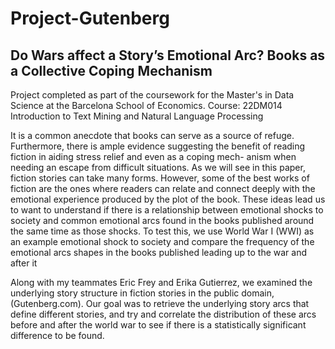 # Project-Gutenberg
## Do Wars affect a Story’s Emotional Arc? Books as a Collective Coping Mechanism
Project completed as part of the coursework for the Master's in Data Science at the Barcelona School of Economics.
Course: 22DM014 Introduction to Text Mining and Natural Language Processing

It is a common anecdote that books can serve as a source of refuge. Furthermore, there is ample
evidence suggesting the benefit of reading fiction in aiding stress relief and even as a coping mech-
anism when needing an escape from difficult situations. As we will see in this paper, fiction stories
can take many forms. However, some of the best works of fiction are the ones where readers can
relate and connect deeply with the emotional experience produced by the plot of the book. These
ideas lead us to want to understand if there is a relationship between emotional shocks to society
and common emotional arcs found in the books published around the same time as those shocks.
To test this, we use World War I (WWI) as an example emotional shock to society and compare the
frequency of the emotional arcs shapes in the books published leading up to the war and after it

Along with my teammates Eric Frey and Erika Gutierrez, we examined the underlying story structure in fiction stories in the public domain, (Gutenberg.com). Our goal was to retrieve the underlying story arcs that define different stories, and try and correlate the distribution of these arcs before and after the world war to see if there is a statistically significant difference to be found.
